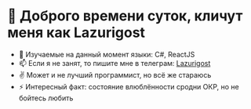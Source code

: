 # 👋 Доброго времени суток, кличут меня как Lazurigost
- 👀 Изучаемые на данный момент языки: C#, ReactJS
- 📫 Если я не занят, то пишите мне в телеграм: [Lazurigost](https://t.me/lazurigost)
- ✌ Может и не лучший программист, но всё же стараюсь
- ⚡ Интересный факт: состояние влюблённости сродни ОКР, но не бойтесь любить

<!---
Lazurigost/Lazurigost is a ✨ special ✨ repository because its `README.md` (this file) appears on your GitHub profile.
You can click the Preview link to take a look at your changes.
--->
